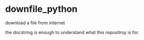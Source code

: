 # downfile_python

download a file from internet

the docstring is enough to understand what this repositroy is for.